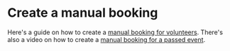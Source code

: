 # Create a manual booking

Here's a guide on how to create a [manual booking for volunteers](https://docs.google.com/document/d/1EQZsrPM8tJlD7fRpRtIcb9XYokZWSo0C_QXPGB1BFU8/view).
There's also a video on how to create a [manual booking for a passed event](./create-booking-for-past-event.md).

